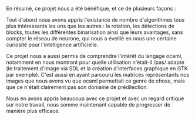 En résumé, ce projet nous a été bénéfique, et ce de plusieurs façons :

Tout d'abord nous avons appris l'existance de nombre d'algorithmes tous plus
intéressants les uns que les autres : la rotation, les détections de blocks,
toutes les différentes binarisation ainsi que leurs avantages, sans compter le
réseau de neurone, qui nous a éveillé en nous une certaine curiosité pour
l'intelligence artificielle.

Ce projet nous a aussi permis de comprendre l'intérêt du langage ocaml,
notamment en nous montrant pour quelle utilisation n'était-il /pas/ adapté (le
traitement d'image via SDL et la création d'interfaces graphique en GTK par
exemple). C'est aussi en ayant parcouru les matrices représentants nos images
que nous avons vu que ocaml permettait ce genre de chose, mais que ce n'était
clairement pas son domaine de prédilection.

Nous en avons appris beaucoup avec ce projet et avec un regard critique sur
notre travail, nous somme maintenant capable de progresser de manière plus
efficace.
